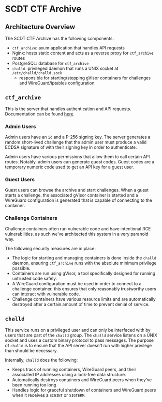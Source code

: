 # SCDT CTF Archive

## Architecture Overview
The SCDT CTF Archive has the following components:
- `ctf_archive`: axum application that handles API requests
- Nginx: hosts static content and acts as a reverse proxy for `ctf_archive` routes
- PostgreSQL: database for `ctf_archive`
- `challd`: privileged daemon that runs a UNIX socket at `/etc/challd/challd.sock`
	- responsible for starting/stopping gVisor containers for challenges and WireGuard/iptables configuration

## `ctf_archive`
This is the server that handles authentication and API requests.
Documentation can be found [here](https://scdt.club/swagger).

### Admin Users
Admin users have an `id` and a P-256 signing key.
The server generates a random short-lived challenge that the admin user must produce a valid ECDSA signature of with their signing key in order to authenticate.

Admin users have various permissions that allow them to call certain API routes.
Notably, admin users can generate guest codes.
Guest codes are a temporary numeric code used to get an API key for a guest user.

### Guest Users
Guest users can browse the archive and start challenges.
When a guest starts a challenge, the associated gVisor container is started and a WireGuard configuration is generated that is capable of connecting to the container.

### Challenge Containers
Challenge containers often run vulnerable code and have intentional RCE vulnerabilities, as such we've architected this system in a very paranoid way.

The following security measures are in place:
- The logic for starting and managing containers is done inside the `challd` daemon, ensuring `ctf_archive` runs with the absolute minimum privilege possible.
- Containers are run using gVisor, a tool specifically designed for running untrusted code safely.
- A WireGuard configuration must be used in order to connect to a challenge container, this ensures that only reasonably trustworthy users can interact with vulnerable code.
- Challenge containers have various resource limits and are automatically destroyed after a certain amount of time to prevent denial of service.

## `challd`
This service runs on a privileged user and can only be interfaced with by users that are part of the `challd` group.
The `challd` service listens on a UNIX socket and uses a custom binary protocol to pass messages.
The purpose of `challd` is to ensure that the API server doesn't run with higher privilege than should be necessary.

Internally, `challd` does the following:
- Keeps track of running containers, WireGuard peers, and their associated IP addresses using a lock-free data structure.
- Automatically destroys containers and WireGuard peers when they've been running too long.
- Handles logic for graceful shutdown of containers and WireGuard peers when it receives a `SIGINT` or `SIGTERM`.
